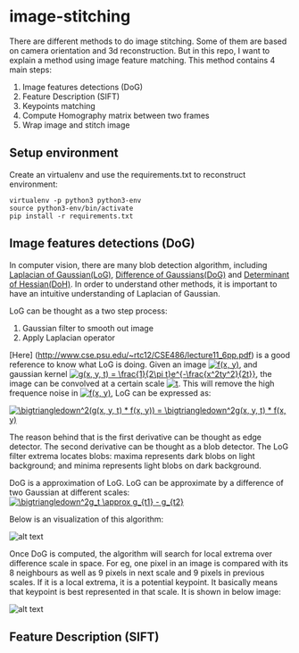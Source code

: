 # image-stitching

There are different methods to do image stitching. Some of them are based on camera orientation and 3d reconstruction. But in this repo, I want to explain a method using image feature matching. This method contains 4 main steps:

1. Image features detections (DoG)
2. Feature Description (SIFT)
2. Keypoints matching
3. Compute Homography matrix between two frames
4. Wrap image and stitch image


## Setup environment

Create an virtualenv and use the requirements.txt to reconstruct environment:

    virtualenv -p python3 python3-env
    source python3-env/bin/activate
    pip install -r requirements.txt


## Image features detections (DoG)

In computer vision, there are many blob detection algorithm, including [Laplacian of Gaussian(LoG)](https://en.wikipedia.org/wiki/Blob_detection#The_Laplacian_of_Gaussian), [Difference of Gaussians(DoG)](https://en.wikipedia.org/wiki/Difference_of_Gaussians) and [Determinant of Hessian(DoH)](https://en.wikipedia.org/wiki/Blob_detection#The_determinant_of_the_Hessian). In order to understand other methods, it is important to have an intuitive understanding of Laplacian of Gaussian.

LoG can be thought as a two step process:
1. Gaussian filter to smooth out image
2. Apply Laplacian operator

[Here] (http://www.cse.psu.edu/~rtc12/CSE486/lecture11_6pp.pdf) is a good reference to know what LoG is doing. Given an image <a href="https://www.codecogs.com/eqnedit.php?latex=\inline&space;f(x,&space;y)" target="_blank"><img src="https://latex.codecogs.com/png.latex?\inline&space;f(x,&space;y)" title="f(x, y)" /></a>, and gaussian kernel <a href="https://www.codecogs.com/eqnedit.php?latex=\inline&space;g(x,&space;y,&space;t)&space;=&space;\frac{1}{2\pi&space;t}e^{-\frac{x^2ty^2}{2t}}" target="_blank"><img src="https://latex.codecogs.com/png.latex?\inline&space;g(x,&space;y,&space;t)&space;=&space;\frac{1}{2\pi&space;t}e^{-\frac{x^2ty^2}{2t}}" title="g(x, y, t) = \frac{1}{2\pi t}e^{-\frac{x^2ty^2}{2t}}" /></a>, the image can be convolved at a certain scale <a href="https://www.codecogs.com/eqnedit.php?latex=\inline&space;t" target="_blank"><img src="https://latex.codecogs.com/png.latex?\inline&space;t" title="t" /></a>. This will remove the high frequence noise in <a href="https://www.codecogs.com/eqnedit.php?latex=\inline&space;f(x,&space;y)" target="_blank"><img src="https://latex.codecogs.com/png.latex?\inline&space;f(x,&space;y)" title="f(x, y)" /></a>, LoG can be expressed as:

<a href="https://www.codecogs.com/eqnedit.php?latex=\bigtriangledown^2(g(x,&space;y,&space;t)&space;*&space;f(x,&space;y))&space;=&space;\bigtriangledown^2g(x,&space;y,&space;t)&space;*&space;f(x,&space;y)" target="_blank"><img src="https://latex.codecogs.com/png.latex?\bigtriangledown^2(g(x,&space;y,&space;t)&space;*&space;f(x,&space;y))&space;=&space;\bigtriangledown^2g(x,&space;y,&space;t)&space;*&space;f(x,&space;y)" title="\bigtriangledown^2(g(x, y, t) * f(x, y)) = \bigtriangledown^2g(x, y, t) * f(x, y)" /></a>

The reason behind that is the first derivative can be thought as edge detector. The second derivative can be thought as a blob detector. The LoG filter extrema locates blobs: maxima represents dark blobs on light background; and minima represents light blobs on dark background.

DoG is a approximation of LoG. LoG can be approximate by a difference of two Gaussian at different scales:
<a href="https://www.codecogs.com/eqnedit.php?latex=\bigtriangledown^2g_t&space;\approx&space;g_{t1}&space;-&space;g_{t2}" target="_blank"><img src="https://latex.codecogs.com/png.latex?\bigtriangledown^2g_t&space;\approx&space;g_{t1}&space;-&space;g_{t2}" title="\bigtriangledown^2g_t \approx g_{t1} - g_{t2}" /></a>

Below is an visualization of this algorithm:

![alt text](https://docs.opencv.org/3.1.0/sift_dog.jpg)

Once DoG is computed, the algorithm will search for local extrema over difference scale in space. For eg, one pixel in an image is compared with its 8 neighbours as well as 9 pixels in next scale and 9 pixels in previous scales. If it is a local extrema, it is a potential keypoint. It basically means that keypoint is best represented in that scale. It is shown in below image:

![alt text](https://docs.opencv.org/3.1.0/sift_local_extrema.jpg)

## Feature Description (SIFT)